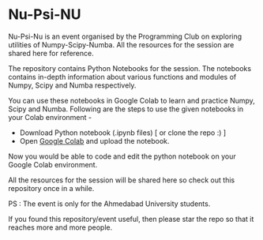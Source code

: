# Nu-Psi-NU

Nu-Psi-Nu is an event organised by the Programming Club on exploring utilities of Numpy-Scipy-Numba. All the resources for the session are shared here for reference.

The repository contains Python Notebooks for the session. The notebooks contains in-depth information about various functions and modules of Numpy, Scipy and Numba respectively. 

You can use these notebooks in Google Colab to learn and practice Numpy, Scipy and Numba. Following are the steps to use the given notebooks in your Colab environment - 

  - Download Python notebook (.ipynb files) [ or clone the repo :) ]
  - Open [Google Colab](https://colab.research.google.com/)  and upload the notebook.
  
  
Now you would be able to code and edit the python notebook on your Google Colab environment. 

All the resources for the session will be shared here so check out this repository once in a while.

PS : The event is only for the Ahmedabad University students.

If you found this repository/event useful, then please star the repo so that it reaches more and more people. 	   

